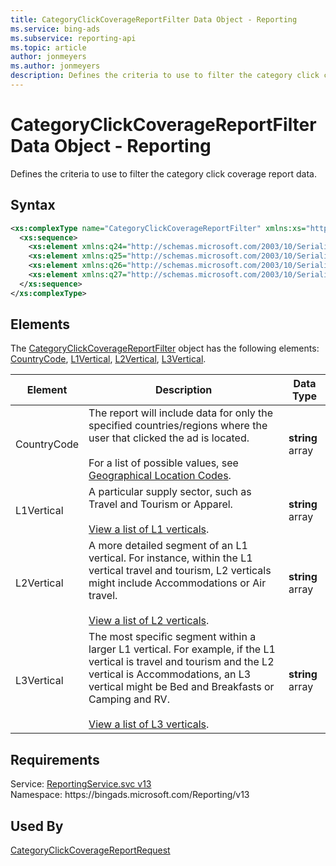 ```yaml
---
title: CategoryClickCoverageReportFilter Data Object - Reporting
ms.service: bing-ads
ms.subservice: reporting-api
ms.topic: article
author: jonmeyers
ms.author: jonmeyers
description: Defines the criteria to use to filter the category click coverage report data.
---
```

# CategoryClickCoverageReportFilter Data Object - Reporting
Defines the criteria to use to filter the category click coverage report data.

## Syntax
```xml
<xs:complexType name="CategoryClickCoverageReportFilter" xmlns:xs="http://www.w3.org/2001/XMLSchema">
  <xs:sequence>
    <xs:element xmlns:q24="http://schemas.microsoft.com/2003/10/Serialization/Arrays" minOccurs="0" name="CountryCode" nillable="true" type="q24:ArrayOfstring" />
    <xs:element xmlns:q25="http://schemas.microsoft.com/2003/10/Serialization/Arrays" minOccurs="0" name="L1Vertical" nillable="true" type="q25:ArrayOfstring" />
    <xs:element xmlns:q26="http://schemas.microsoft.com/2003/10/Serialization/Arrays" minOccurs="0" name="L2Vertical" nillable="true" type="q26:ArrayOfstring" />
    <xs:element xmlns:q27="http://schemas.microsoft.com/2003/10/Serialization/Arrays" minOccurs="0" name="L3Vertical" nillable="true" type="q27:ArrayOfstring" />
  </xs:sequence>
</xs:complexType>
```

## <a name="elements"></a>Elements

The [CategoryClickCoverageReportFilter](categoryclickcoveragereportfilter.md) object has the following elements: [CountryCode](#countrycode), [L1Vertical](#l1vertical), [L2Vertical](#l2vertical), [L3Vertical](#l3vertical).

|Element|Description|Data Type|
|-----------|---------------|-------------|
|<a name="countrycode"></a>CountryCode|The report will include data for only the specified countries/regions where the user that clicked the ad is located.<br/><br/>For a list of possible values, see [Geographical Location Codes](../guides/geographical-location-codes.md).|**string** array|
|<a name="l1vertical"></a>L1Vertical|A particular supply sector, such as Travel and Tourism or Apparel.<br/><br/>[View a list of L1 verticals](../guides/reporting-verticals.md#l1-verticals).|**string** array|
|<a name="l2vertical"></a>L2Vertical|A more detailed segment of an L1 vertical. For instance, within the L1 vertical travel and tourism, L2 verticals might include Accommodations or Air travel.<br/><br/>[View a list of L2 verticals](../guides/reporting-verticals.md#l2-verticals).|**string** array|
|<a name="l3vertical"></a>L3Vertical|The most specific segment within a larger L1 vertical. For example, if the L1 vertical is travel and tourism and the L2 vertical is Accommodations, an L3 vertical might be Bed and Breakfasts or Camping and RV.<br/><br/>[View a list of L3 verticals](../guides/reporting-verticals.md#l4-verticals).|**string** array|

## Requirements
Service: [ReportingService.svc v13](https://reporting.api.bingads.microsoft.com/Api/Advertiser/Reporting/v13/ReportingService.svc)  
Namespace: https\://bingads.microsoft.com/Reporting/v13  

## Used By
[CategoryClickCoverageReportRequest](categoryclickcoveragereportrequest.md)  
